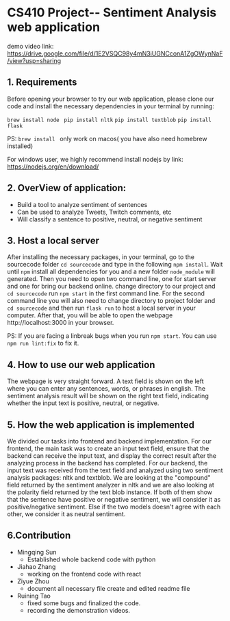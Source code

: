 # CS410 Project-- Sentiment Analysis web application
demo video link: https://drive.google.com/file/d/1E2VSQC98y4mN3iUGNCconA1ZgOWynNaF/view?usp=sharing

## 1. Requirements
Before opening your browser to try our web application, please clone our code and install the necessary dependencies in your terminal by running:

`brew install node ` `pip install nltk` `pip install textblob` `pip install flask`

PS: `brew install ` only work on macos( you have also need homebrew installed)

For windows user, we highly recommend install nodejs by link: https://nodejs.org/en/download/

## 2. OverView of application:
- Build a tool to analyze sentiment of sentences
- Can be used to analyze Tweets, Twitch comments, etc
- Will classify a sentence to positive, neutral, or negative sentiment

## 3. Host a local server
After installing the necessary packages, in your terminal, go to the sourcecode folder `cd sourcecode` and type in the following `npm install`. Wait until `npm` install all dependencies for you and a new folder `node_module` will generated. Then you need to open two command line, one for start server and one for bring our backend online. change directory to our project and `cd sourcecode` run `npm start` in the first command line. For the second command line you will also need to change directory to project folder and `cd sourcecode` and then run `flask run` to host a local server in your computer. After that, you will be able to open the webpage http://localhost:3000 in your browser.

PS: If you are facing a linbreak bugs when you run `npm start`. You can use `npm run lint:fix` to fix it. 

## 4. How to use our web application
The webpage is very straight forward. A text field is shown on the left where you can enter any sentences, words, or phrases in english. The sentiment analysis result will be shown on the right text field, indicating whether the input text is positive, neutral, or negative.

## 5. How the web application is implemented
We divided our tasks into frontend and backend implementation. For our frontend, the main task was to create an input text field, ensure that the backend can receive the input text, and display the correct result after the analyzing process in the backend has completed. For our backend, the input text was received from the text field and analyzed using two sentiment analysis packages: nltk and textblob. We are looking at the "compound" field returned by the sentiment analyzer in nltk and we are also looking at the polarity field returned by the text blob instance. If both of them show that the sentence have positive or negative sentiment, we will consider it as positive/negative sentiment. Else if the two models doesn't agree with each other, we consider it as neutral sentiment.

## 6.Contribution
- Mingqing Sun
  - Established whole backend code with python
- Jiahao Zhang
  - working on the frontend code with react
- Ziyue Zhou
  - document all necessary file create and edited readme file
- Ruining Tao
  - fixed some bugs and finalized the code.
  - recording the demonstration videos.



